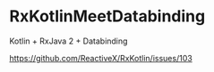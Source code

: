 # RxKotlinMeetDatabinding
Kotlin + RxJava 2 + Databinding

https://github.com/ReactiveX/RxKotlin/issues/103
